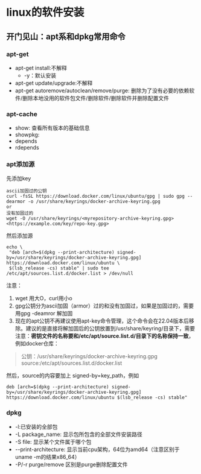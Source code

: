# linux的软件安装
## 开门见山：apt系和dpkg常用命令
### apt-get 

- apt-get install:不解释
  - -y：默认安装
- apt-get update/upgrade:不解释
- apt-get autoremove/autoclean/remove/purge: 删除为了没有必要的依赖软件/删除本地没用的软件包文件/删除软件/删除软件并删除配置文件

### apt-cache
- show: 查看所有版本的基础信息
- showpkg: 
- depends
- rdepends
### apt添加源
先添加key  
 ```
 ascii加固过的公钥
 curl -fsSL https://download.docker.com/linux/ubuntu/gpg | sudo gpg --dearmor -o /usr/share/keyrings/docker-archive-keyring.gpg  
 or
没有加固过的
 wget -O /usr/share/keyrings/<myrepository-archive-keyring.gpg> <https://example.com/key/repo-key.gpg>
 ```
 然后添加源
 ```
 echo \
  "deb [arch=$(dpkg --print-architecture) signed-by=/usr/share/keyrings/docker-archive-keyring.gpg] https://download.docker.com/linux/ubuntu \
  $(lsb_release -cs) stable" | sudo tee /etc/apt/sources.list.d/docker.list > /dev/null
```
注意：
1. wget 用大O，curl用小o
2. gpg公钥分为ascii加固（armor）过的和没有加固过，如果是加固过的，需要用gpg -deamror 解加固
3. 现在的apt公钥不再建议使用apt-key命令管理，这个命令会在22.04版本后移除。建议的是直接将解加固后的公钥放置到/usr/share/keyring/目录下，需要注意：**密钥文件的名称要和/etc/apt/source.list.d/目录下的名称保持一致**，例如docker仓库：  
> 公钥：/usr/share/keyrings/docker-archive-keyring.gpg  
source:/etc/apt/sources.list.d/docker.list  

然后，source的内容要加上 signed-by=key_path，例如  
```
deb [arch=$(dpkg --print-architecture) signed-by=/usr/share/keyrings/docker-archive-keyring.gpg] https://download.docker.com/linux/ubuntu $(lsb_release -cs) stable" 
```


### dpkg
- -l:已安装的全部包
- -L package_name: 显示包所包含的全部文件安装路径
- -S file: 显示某个文件属于哪个包
- --print-architecture: 显示当前cpu架构，64位为amd64（注意区别于uname -m的结果x86_64）
- -P/-r purge/remove 区别是purge删除配置文件